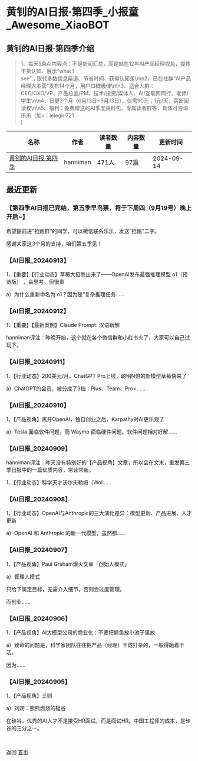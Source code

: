# 黄钊的AI日报·第四季_小报童_Awesome_XiaoBOT

## 黄钊的AI日报·第四季介绍
> 1、每天5条AI内容点：不是新闻汇总，而是站在12年AI产品经理视角，提炼干货认知、展示“what I  
see”；取代多数信息渠道、节省时间、获得认知差\n\n2、已在社群“AI产品经理大本营”发布14个月，用户口碑极佳\n\n3、适合人群：CEO/CXO/VP、产品总监/PM、技术/投资/媒体人、AI/互联网同行、老师/学生\n\n4、日更3个月（6月13日~9月13日），仅需90元；1元/天，买断阅读权\n\n5、福利：免费赠送的AI季度资料包、专属读者群等，具体可咨询乐乐（加v：lelegirl721  
)  
  


|名称|作者|读者数量|内容数量|更新时间|
|---|---|---|---|---|
|[黄钊的AI日报·第四季](https://xiaobot.net/p/ai04?refer=0b133df9-27dc-423b-8101-639049001c13)|hanniman|471人|97篇|2024-09-14|

## 最近更新
### 【第四季AI日报已完结，第五季早鸟票，将于下周四（9月19号）晚上开启~】

希望提前进“抢跑群”的同学，可以微信联系乐乐，发送“抢跑”二字。

感谢大家这3个月的支持，咱们第五季见！

### 【AI日报_20240913】

1、【重要】【行业动态】草莓大招憋出来了——OpenAI发布最强推理模型 o1（预览版） ，会思考，但很贵



a）为什么重新命名为 o1？因为是“复杂推理任务......

### 【AI日报_20240912】

1、【重要】【最新案例】Claude Prompt: 汉语新解

hanniman评注：昨晚开始，这个就在各个微信群和小红书火了，大家可以自己试玩下。

### 【AI日报_20240911】

1、【行业动态】200美元/月，ChatGPT Pro上线，聪明N倍的新模型草莓快来了



a）ChatGPT的会员，被分成了3档：Plus、Team、Pro<......

### 【AI日报_20240910】

1、【产品视角】离开OpenAI，独自创业之后，Karpathy对AI更乐观了



a）Tesla 面临软件问题，而 Waymo 面临硬件问题。软件问题相对好解......

### 【AI日报_20240909】

hanniman评注：昨天没有特别好的【产品视角】文章，所以会在文末，重发第三季日报中的一篇优质内容，常读常新。



1、【行业动态】科学天才沃尔夫勒姆（Wol......

### 【AI日报_20240908】

1、【行业动态】OpenAI与Anthropic的三大演化差异：模型更新、产品进展、人才更新



a）OpenAI 和 Anthropic 的新一代模型，虽然都......

### 【AI日报_20240907】

1、【产品视角】Paul Graham爆火文章「创始人模式」



a）管理人模式

只给下属定目标，无需介入细节，否则会过度管理。

而创业......

### 【AI日报_20240906】

1、【产品视角】AI大模型公司的商业化：不要把鲸鱼放小池子里放



a）致命的问题是，科学家团队往往把产品（经理）干成打杂的，一般得跪着干活。

因为......

### 【AI日报_20240905】

1、【产品视角】三则



a）刘润：熊熊燃烧的硅谷

在硅谷，优秀的AI人才不是接受HR面试，而是面试HR。中国工程师的成本，是硅谷的三分之一。


<a href="https://github.com/Reno9527/awesome-xiaobot" style="color: white; text-decoration: none;">awesome-xiaobot</a>

返回 [首页](../README.md)
